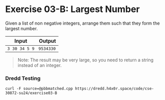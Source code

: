 # Exercise 03-B: Largest Number

Given a list of non negative integers, arrange them such that they form the largest number.

<style>
td {
  vertical-align: top;
  font-family: monospace;
}
</style>

<table>
    <thead>
        <tr>
            <th>Input</th>
            <th>Output</th>
        </tr>
    </thead>
    <tbody>
        <tr>
            <td>3 30 34 5 9</td>
            <td>9534330</td>
        </tr>
    </tbody>
</table>

> Note: The result may be very large, so you need to return a string instead of an integer.

### Dredd Testing

`curl -F source=@pbbmatched.cpp https://dredd.h4x0r.space/code/cse-30872-su24/exercise03-B`
